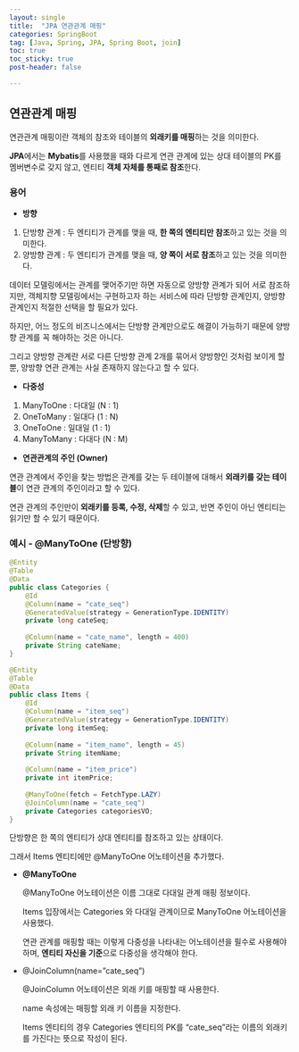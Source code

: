 ```yaml
---
layout: single
title:  "JPA 연관관계 매핑"
categories: SpringBoot
tag: [Java, Spring, JPA, Spring Boot, join]
toc: true
toc_sticky: true
post-header: false

---
```


<head>
  <style>
    table.dataframe {
      white-space: normal;
      width: 100%;
      height: 240px;
      display: block;
      overflow: auto;
      font-family: Arial, sans-serif;
      font-size: 0.9rem;
      line-height: 20px;
      text-align: center;
      border: 0px !important;
    }

    table.dataframe th {
      text-align: center;
      font-weight: bold;
      padding: 8px;
    }

    table.dataframe td {
      text-align: center;
      padding: 8px;
    }

    table.dataframe tr:hover {
      background: #b8d1f3; 
    }

    .output_prompt {
      overflow: auto;
      font-size: 0.9rem;
      line-height: 1.45;
      border-radius: 0.3rem;
      -webkit-overflow-scrolling: touch;
      padding: 0.8rem;
      margin-top: 0;
      margin-bottom: 15px;
      font: 1rem Consolas, "Liberation Mono", Menlo, Courier, monospace;
      color: $code-text-color;
      border: solid 1px $border-color;
      border-radius: 0.3rem;
      word-break: normal;
      white-space: pre;
    }

  .dataframe tbody tr th:only-of-type {
      vertical-align: middle;
  }

  .dataframe tbody tr th {
      vertical-align: top;
  }

  .dataframe thead th {
      text-align: center !important;
      padding: 8px;
  }

  .page__content p {
      margin: 0 0 0px !important;
  }

  .page__content p > strong {
    font-size: 0.8rem !important;
  }

  </style>
</head>


## 연관관계 매핑

연관관계 매핑이란 객체의 참조와 테이블의 **외래키를 매핑**하는 것을 의미한다.

**JPA**에서는 **Mybatis**를 사용했을 때와 다르게 연관 관계에 있는 상대 테이블의 PK를 멤버변수로 갖지 않고, 엔티티 **객체 자체를 통째로 참조**한다.

### 용어

- **방향**
1. 단방향 관계 : 두 엔티티가 관계를 맺을 때, **한 쪽의 엔티티만 참조**하고 있는 것을 의미한다.
2. 양방향 관계 : 두 엔티티가 관계를 맺을 때, **양 쪽이 서로 참조**하고 있는 것을 의미한다.

데이터 모델링에서는 관계를 맺어주기만 하면 자동으로 양방향 관계가 되어 서로 참조하지만, 객체지향 모델링에서는 구현하고자 하는 서비스에 따라 단방향 관계인지, 양방향 관계인지 적절한 선택을 할 필요가 있다.

하지만, 어느 정도의 비즈니스에서는 단방향 관계만으로도 해결이 가능하기 때문에 양방향 관계를 꼭 해야하는 것은 아니다.

그리고 양방향 관계란 서로 다른 단방향 관계 2개를 묶어서 양방향인 것처럼 보이게 할 뿐, 양방향 연관 관계는 사실 존재하지 않는다고 할 수 있다.

- **다중성**
1. ManyToOne : 다대일 (N : 1)
2. OneToMany : 일대다 (1 : N)
3. OneToOne : 일대일 (1 : 1)
4. ManyToMany : 다대다 (N : M)

- **연관관계의 주인 (Owner)**

연관 관계에서 주인을 찾는 방법은 관계를 갖는 두 테이블에 대해서 **외래키를 갖는 테이블**이 연관 관계의 주인이라고 할 수 있다.

연관 관계의 주인만이 **외래키를 등록, 수정, 삭제**할 수 있고, 반면 주인이 아닌 엔티티는 읽기만 할 수 있기 때문이다.

### 예시 - @ManyToOne (단방향)

```java
@Entity
@Table
@Data
public class Categories {
	@Id
	@Column(name = "cate_seq")
	@GeneratedValue(strategy = GenerationType.IDENTITY)
	private long cateSeq;
	
	@Column(name = "cate_name", length = 400)
	private String cateName;
}

@Entity
@Table
@Data
public class Items {
	@Id
	@Column(name = "item_seq")
	@GeneratedValue(strategy = GenerationType.IDENTITY)
	private long itemSeq;
	
	@Column(name = "item_name", length = 45)
	private String itemName;
	
	@Column(name = "item_price")
	private int itemPrice;
	
	@ManyToOne(fetch = FetchType.LAZY)
	@JoinColumn(name = "cate_seq")
	private Categories categoriesVO;
}
```

단방향은 한 쪽의 엔티티가 상대 엔티티를 참조하고 있는 상태이다.

그래서 Items 엔티티에만 @ManyToOne 어노테이션을 추가했다.

- **@ManyToOne**
    
    @ManyToOne 어노테이션은 이름 그대로 다대일 관계 매핑 정보이다.
    
    Items 입장에서는 Categories 와 다대일 관계이므로 ManyToOne 어노테이션을 사용했다.
    
    연관 관계를 매핑할 때는 이렇게 다중성을 나타내는 어노테이션을 필수로 사용해야 하며, **엔티티 자신을 기준**으로 다중성을 생각해야 한다.
    
- @JoinColumn(name=”cate_seq”)
    
    @JoinColumn 어노테이션은 외래 키를 매핑할 때 사용한다.
    
    name 속성에는 매핑할 외래 키 이름을 지정한다.
    
    Items 엔티티의 경우 Categories 엔티티의 PK를 “cate_seq”라는 이름의 외래키를 가진다는 뜻으로 작성이 된다.